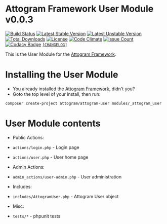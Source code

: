# Attogram Framework User Module v0.0.3

[![Build Status](https://travis-ci.org/attogram/attogram-user.svg?branch=master)](https://travis-ci.org/attogram/attogram-user)
[![Latest Stable Version](https://poser.pugx.org/attogram/attogram-user/v/stable)](https://packagist.org/packages/attogram/attogram-user)
[![Latest Unstable Version](https://poser.pugx.org/attogram/attogram-user/v/unstable)](https://packagist.org/packages/attogram/attogram-user)
[![Total Downloads](https://poser.pugx.org/attogram/attogram-user/downloads)](https://packagist.org/packages/attogram/attogram-user)
[![License](https://poser.pugx.org/attogram/attogram-user/license)](https://github.com/attogram/attogram-user/blob/master/LICENSE.md)
[![Code Climate](https://codeclimate.com/github/attogram/attogram-user/badges/gpa.svg)](https://codeclimate.com/github/attogram/attogram-user)
[![Issue Count](https://codeclimate.com/github/attogram/attogram-user/badges/issue_count.svg)](https://codeclimate.com/github/attogram/attogram-user)
[![Codacy Badge](https://api.codacy.com/project/badge/Grade/8b2c48929d514a60b355a84f136c57c2)](https://www.codacy.com/app/attogram-project/attogram-user?utm_source=github.com&amp;utm_medium=referral&amp;utm_content=attogram/attogram-user&amp;utm_campaign=Badge_Grade)
[`[CHANGELOG]`](https://github.com/attogram/attogram-user/blob/master/CHANGELOG.md)

This is the User Module for the [Attogram Framework](https://github.com/attogram/attogram).

# Installing the User Module
* You already installed the [Attogram Framework](https://github.com/attogram/attogram), didn't you?
* Goto the top level of your install, then run:
```
composer create-project attogram/attogram-user modules/_attogram_user
```

# User Module contents

* Public Actions:
 * `actions/login.php` - Login page
 * `actions/user.php` - User home page

* Admin Actions:
 * `admin_actions/user-admin.php` - User administration

* Includes:
 * `includes/AttogramUser.php` - Attogram User object

 * Misc:
  * `tests/*` - phpunit tests
